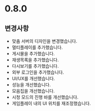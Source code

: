 # 0.8.0

## 변경사항

- 맞춤 서버의 디자인을 변경했습니다.
- 멀티플레이를 추가했습니다.
- 게시물을 추가했습니다.
- 재생목록을 추가했습니다.
- 다시보기를 추가했습니다.
- 외부 로그인을 추가했습니다.
- UI/UX를 개선했습니다.
- 성능을 개선했습니다.
- 모음집을 개선했습니다.
- 시청 모드의 진행 바를 개선했습니다.
- 게임플레이 내의 UI 위치를 재조정했습니다.
